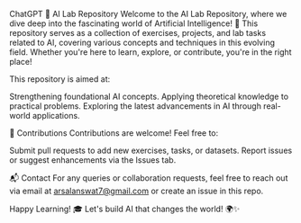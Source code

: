 ChatGPT
🌟 AI Lab Repository
Welcome to the AI Lab Repository, where we dive deep into the fascinating world of Artificial Intelligence! 🤖 This repository serves as a collection of exercises, projects, and lab tasks related to AI, covering various concepts and techniques in this evolving field. Whether you're here to learn, explore, or contribute, you're in the right place!

This repository is aimed at:

Strengthening foundational AI concepts.
Applying theoretical knowledge to practical problems.
Exploring the latest advancements in AI through real-world applications.

🤝 Contributions
Contributions are welcome! Feel free to:

Submit pull requests to add new exercises, tasks, or datasets.
Report issues or suggest enhancements via the Issues tab.


📬 Contact
For any queries or collaboration requests, feel free to reach out via email at arsalanswat7@gmail.com or create an issue in this repo.

Happy Learning! 🎓 Let's build AI that changes the world! 🌍✨
